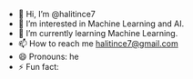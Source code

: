 - 👋 Hi, I’m @halitince7
- 👀 I’m interested in Machine Learning and AI.
- 🌱 I’m currently learning Machine Learning.
- 📫 How to reach me halitince7@gmail.com
- 😄 Pronouns: he
- ⚡ Fun fact: 

<!---
halitince7/halitince7 is a ✨ special ✨ repository because its `README.md` (this file) appears on your GitHub profile.
You can click the Preview link to take a look at your changes.
--->
